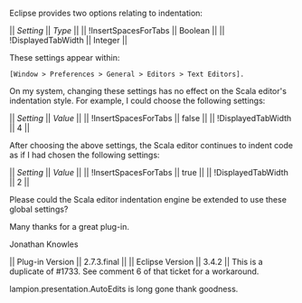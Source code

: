 Eclipse provides two options relating to indentation:

 || _Setting_ || _Type_ ||
 || !InsertSpacesForTabs || Boolean ||
 || !DisplayedTabWidth || Integer ||

These settings appear within:

    [Window > Preferences > General > Editors > Text Editors].

On my system, changing these settings has no effect on the Scala editor's indentation style. For example, I could choose the following settings:

 || _Setting_ || _Value_ ||
 || !InsertSpacesForTabs || false ||
 || !DisplayedTabWidth || 4 ||

After choosing the above settings, the Scala editor continues to indent code as if I had chosen the following settings:

 || _Setting_ || _Value_ ||
 || !InsertSpacesForTabs || true ||
 || !DisplayedTabWidth || 2 ||

Please could the Scala editor indentation engine be extended to use these global settings?

Many thanks for a great plug-in.

Jonathan Knowles

 || Plug-in Version || 2.7.3.final ||
 || Eclipse Version || 3.4.2 ||
This is a duplicate of #1733. See comment 6 of that ticket for a workaround.

lampion.presentation.AutoEdits is long gone thank goodness.
